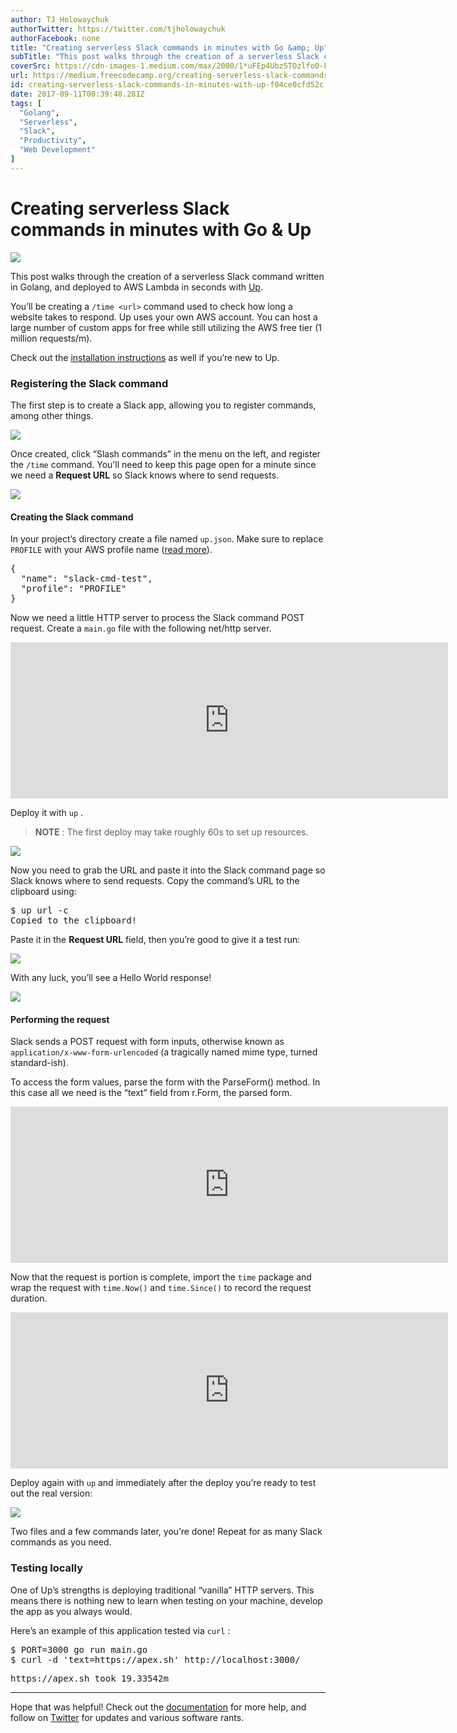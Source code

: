 ```yaml
---
author: TJ Holowaychuk
authorTwitter: https://twitter.com/tjholowaychuk
authorFacebook: none
title: "Creating serverless Slack commands in minutes with Go &amp; Up"
subTitle: "This post walks through the creation of a serverless Slack command written in Golang, and deployed to AWS Lambda in seconds with Up...."
coverSrc: https://cdn-images-1.medium.com/max/2000/1*uFEp4Ubz5TOzlfo0-FE5Qw.png
url: https://medium.freecodecamp.org/creating-serverless-slack-commands-in-minutes-with-up-f04ce0cfd52c
id: creating-serverless-slack-commands-in-minutes-with-up-f04ce0cfd52c
date: 2017-09-11T00:39:48.281Z
tags: [
  "Golang",
  "Serverless",
  "Slack",
  "Productivity",
  "Web Development"
]
---
```

# Creating serverless Slack commands in minutes with Go & Up







![](https://cdn-images-1.medium.com/max/2000/1*uFEp4Ubz5TOzlfo0-FE5Qw.png)







This post walks through the creation of a serverless Slack command written in Golang, and deployed to AWS Lambda in seconds with [Up](https://github.com/apex/up).

You’ll be creating a `/time <url>` command used to check how long a website takes to respond. Up uses your own AWS account. You can host a large number of custom apps for free while still utilizing the AWS free tier (1 million requests/m).

Check out the [installation instructions](https://apex.github.io/up/#installation) as well if you’re new to Up.

### Registering the Slack command

The first step is to create a Slack app, allowing you to register commands, among other things.



![](https://cdn-images-1.medium.com/max/1600/1*dE4mvNpvma_IM0UHxlC4qQ.png)



Once created, click “Slash commands” in the menu on the left, and register the `/time` command. You’ll need to keep this page open for a minute since we need a **Request URL** so Slack knows where to send requests.



![](https://cdn-images-1.medium.com/max/1600/1*9Ot1sxpiFdpxDYe4xZMOGg.png)



#### Creating the Slack command

In your project’s directory create a file named `up.json`. Make sure to replace `PROFILE` with your AWS profile name ([read more](https://apex.github.io/up/#aws_credentials)).

<pre name="9f2c" id="9f2c" class="graf graf--pre graf-after--p">{  
  "name": "slack-cmd-test",  
  "profile": "PROFILE"  
}</pre>

Now we need a little HTTP server to process the Slack command POST request. Create a `main.go` file with the following net/http server.





<iframe width="700" height="250" src="https://medium.freecodecamp.org/media/8ad87e59255c59b1a9784529ab559b46?postId=f04ce0cfd52c" data-media-id="8ad87e59255c59b1a9784529ab559b46" data-thumbnail="https://i.embed.ly/1/image?url=https%3A%2F%2Favatars2.githubusercontent.com%2Fu%2F25254%3Fv%3D4%26s%3D400&amp;key=a19fcc184b9711e1b4764040d3dc5c07" allowfullscreen="" frameborder="0"></iframe>





Deploy it with `up` .

> **NOTE** : The first deploy may take roughly 60s to set up resources.







![](https://cdn-images-1.medium.com/max/2000/1*QuKc-ue1qJuwg9xt-NOlqQ.png)







Now you need to grab the URL and paste it into the Slack command page so Slack knows where to send requests. Copy the command’s URL to the clipboard using:

<pre name="ba20" id="ba20" class="graf graf--pre graf-after--p">$ up url -c  
Copied to the clipboard!</pre>

Paste it in the **Request URL** field, then you’re good to give it a test run:



![](https://cdn-images-1.medium.com/max/1600/1*Ht5Cs6Wcfqezwk0ChfC84g.png)



With any luck, you’ll see a Hello World response!



![](https://cdn-images-1.medium.com/max/1600/1*fFywF9gQ3XNKRe-QYxRHLw.png)



#### Performing the request

Slack sends a POST request with form inputs, otherwise known as `application/x-www-form-urlencoded` (a tragically named mime type, turned standard-ish).

To access the form values, parse the form with the ParseForm() method. In this case all we need is the “text” field from r.Form, the parsed form.





<iframe width="700" height="250" src="https://medium.freecodecamp.org/media/b7b914c0b86459ee72571abdf6aa74b2?postId=f04ce0cfd52c" data-media-id="b7b914c0b86459ee72571abdf6aa74b2" data-thumbnail="https://i.embed.ly/1/image?url=https%3A%2F%2Favatars2.githubusercontent.com%2Fu%2F25254%3Fv%3D4%26s%3D400&amp;key=a19fcc184b9711e1b4764040d3dc5c07" allowfullscreen="" frameborder="0"></iframe>





Now that the request is portion is complete, import the `time` package and wrap the request with `time.Now()` and `time.Since()` to record the request duration.





<iframe width="700" height="250" src="https://medium.freecodecamp.org/media/ef9d20b31bf2ee48738cc0fac70cdd42?postId=f04ce0cfd52c" data-media-id="ef9d20b31bf2ee48738cc0fac70cdd42" data-thumbnail="https://i.embed.ly/1/image?url=https%3A%2F%2Favatars2.githubusercontent.com%2Fu%2F25254%3Fv%3D4%26s%3D400&amp;key=a19fcc184b9711e1b4764040d3dc5c07" allowfullscreen="" frameborder="0"></iframe>





Deploy again with `up` and immediately after the deploy you’re ready to test out the real version:



![](https://cdn-images-1.medium.com/max/1600/1*WTFhC_dOxL3iqNTsQf6x3w.png)



Two files and a few commands later, you’re done! Repeat for as many Slack commands as you need.

### Testing locally

One of Up’s strengths is deploying traditional “vanilla” HTTP servers. This means there is nothing new to learn when testing on your machine, develop the app as you always would.

Here’s an example of this application tested via `curl` :

<pre name="3288" id="3288" class="graf graf--pre graf-after--p">$ PORT=3000 go run main.go  
$ curl -d 'text=https://apex.sh' http://localhost:3000/</pre>

<pre name="2876" id="2876" class="graf graf--pre graf-after--pre graf--trailing">https://apex.sh took 19.33542m</pre>











* * *







Hope that was helpful! Check out the [documentation](https://apex.github.io/up/) for more help, and follow on [Twitter](https://twitter.com/tjholowaychuk) for updates and various software rants.








